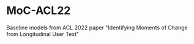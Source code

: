 # MoC-ACL22
Baseline models from ACL 2022 paper "Identifying Moments of Change from Longitudinal User Text"
